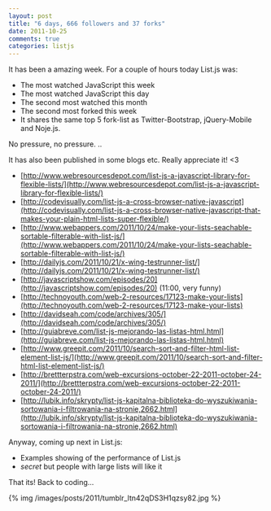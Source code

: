 ```yaml
---
layout: post
title: "6 days, 666 followers and 37 forks"
date: 2011-10-25
comments: true
categories: listjs
---
```


It has been a amazing week. For a couple of hours today List.js was:

* The most watched JavaScript this week
* The most watched JavaScript this day
* The second most watched this month
* The second most forked this week
* It shares the same top 5 fork-list as Twitter-Bootstrap, jQuery-Mobile and Noje.js. 

No pressure, no pressure. ..

It has also been published in some blogs etc. Really appreciate it! <3

* [http://www.webresourcesdepot.com/list-js-a-javascript-library-for-flexible-lists/](http://www.webresourcesdepot.com/list-js-a-javascript-library-for-flexible-lists/)
* [http://codevisually.com/list-js-a-cross-browser-native-javascript](http://codevisually.com/list-js-a-cross-browser-native-javascript-that-makes-your-plain-html-lists-super-flexible/)
* [http://www.webappers.com/2011/10/24/make-your-lists-seachable-sortable-filterable-with-list-js/](http://www.webappers.com/2011/10/24/make-your-lists-seachable-sortable-filterable-with-list-js/)
* [http://dailyjs.com/2011/10/21/x-wing-testrunner-list/](http://dailyjs.com/2011/10/21/x-wing-testrunner-list/)
* [http://javascriptshow.com/episodes/20](http://javascriptshow.com/episodes/20) (11:00, very funny)
* [http://technoyouth.com/web-2-resources/17123-make-your-lists](http://technoyouth.com/web-2-resources/17123-make-your-lists)
* [http://davidseah.com/code/archives/305/](http://davidseah.com/code/archives/305/)
* [http://guiabreve.com/list-js-mejorando-las-listas-html.html](http://guiabreve.com/list-js-mejorando-las-listas-html.html)
* [http://www.greepit.com/2011/10/search-sort-and-filter-html-list-element-list-js/](http://www.greepit.com/2011/10/search-sort-and-filter-html-list-element-list-js/)
* [http://brettterpstra.com/web-excursions-october-22-2011-october-24-2011/](http://brettterpstra.com/web-excursions-october-22-2011-october-24-2011/)
* [http://lubik.info/skrypty/list-js-kapitalna-biblioteka-do-wyszukiwania-sortowania-i-filtrowania-na-stronie,2662.html](http://lubik.info/skrypty/list-js-kapitalna-biblioteka-do-wyszukiwania-sortowania-i-filtrowania-na-stronie,2662.html)

Anyway, coming up next in List.js:

* Examples showing of the performance of List.js
* *secret* but people with large lists will like it

That its! Back to coding…

{% img /images/posts/2011/tumblr_ltn42qDS3H1qzsy82.jpg %}
